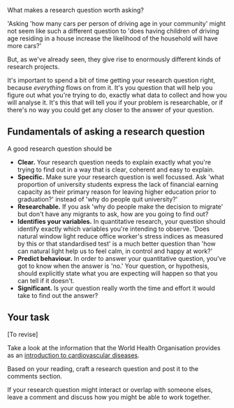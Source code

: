 What makes a research question worth asking?


'Asking 'how many cars per person of driving age in your community' might not seem like such a different question to 'does having children of driving age residing in a house increase the likelihood of the household will have more cars?' 

But, as we've already seen, they give rise to enormously different kinds of research projects.

It's important to spend a bit of time getting your research question right, because _everything_ flows on from it.  It's you question that will help you figure out what you're trying to do, exactly what data to collect and how you will analyse it.  It's this that will tell you if your problem is researchable, or if there's no way you could get any closer to the answer of your question.



## Fundamentals of asking a research question

A good research question should be

* **Clear.**  Your research question needs to explain exactly what you're trying to find out in a way that is clear, coherent and easy to explain.
* **Specific.**  Make sure your research question is well focussed.  Ask 'what proportion of university students express the lack of financial earning capacity as their primary reason for leaving higher education prior to graduation?' instead of 'why do people quit university?'  
* **Researchable.** If you ask 'why do people make the decision to migrate' but don't have any migrants to ask, how are you going to find out?
* **Identifies your variables.**  In quantitative research, your question should identify exactly which variables you're intending to observe.  'Does natural window light reduce office worker's stress indices as measured by this or that standardised test' is a much better question than 'how can natural light help us to feel calm, in control and happy at work?'
* **Predict behaviour.** In order to answer your quantitative question, you've got to know when the answer is 'no.'  Your question, or hypothesis, should explicitly state what you are expecting will happen so that you can tell if it doesn't.
* **Significant.** Is your question really worth the time and effort it would take to find out the answer?


## Your task
[To revise]

Take a look at the information that the World Health Organisation provides as an [introduction to cardiovascular diseases](http://www.who.int/mediacentre/factsheets/fs317/en/).

Based on your reading, craft a research question and post it to the comments section.

If your research question might interact or overlap with someone elses, leave a comment and discuss how you might be able to work together.
